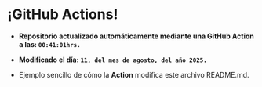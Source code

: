 # ¡GitHub Actions!
* **Repositorio actualizado automáticamente mediante una GitHub Action a las: `00:41:01hrs.`**
* **Modificado el día: `11, del mes de agosto, del año 2025.`**

* Ejemplo sencillo de cómo la **Action** modifica este archivo README.md.
